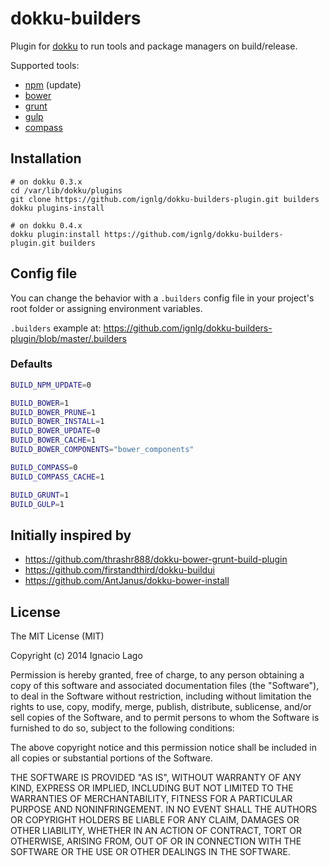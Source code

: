 # dokku-builders

Plugin for [dokku][dokku] to run tools and package managers on build/release.

Supported tools:
* [npm][npm] (update)
* [bower][bower]
* [grunt][grunt]
* [gulp][gulp]
* [compass][compass]

## Installation

```shell
# on dokku 0.3.x
cd /var/lib/dokku/plugins
git clone https://github.com/ignlg/dokku-builders-plugin.git builders
dokku plugins-install

# on dokku 0.4.x
dokku plugin:install https://github.com/ignlg/dokku-builders-plugin.git builders
```

## Config file

You can change the behavior with a `.builders` config file in your project's root folder or assigning environment variables.

`.builders` example at: https://github.com/ignlg/dokku-builders-plugin/blob/master/.builders

### Defaults
```sh
BUILD_NPM_UPDATE=0

BUILD_BOWER=1
BUILD_BOWER_PRUNE=1
BUILD_BOWER_INSTALL=1
BUILD_BOWER_UPDATE=0
BUILD_BOWER_CACHE=1
BUILD_BOWER_COMPONENTS="bower_components"

BUILD_COMPASS=0
BUILD_COMPASS_CACHE=1

BUILD_GRUNT=1
BUILD_GULP=1
```

## Initially inspired by
* https://github.com/thrashr888/dokku-bower-grunt-build-plugin
* https://github.com/firstandthird/dokku-buildui
* https://github.com/AntJanus/dokku-bower-install

## License

The MIT License (MIT)

Copyright (c) 2014 Ignacio Lago

Permission is hereby granted, free of charge, to any person obtaining a copy
of this software and associated documentation files (the "Software"), to deal
in the Software without restriction, including without limitation the rights
to use, copy, modify, merge, publish, distribute, sublicense, and/or sell
copies of the Software, and to permit persons to whom the Software is
furnished to do so, subject to the following conditions:

The above copyright notice and this permission notice shall be included in
all copies or substantial portions of the Software.

THE SOFTWARE IS PROVIDED "AS IS", WITHOUT WARRANTY OF ANY KIND, EXPRESS OR
IMPLIED, INCLUDING BUT NOT LIMITED TO THE WARRANTIES OF MERCHANTABILITY,
FITNESS FOR A PARTICULAR PURPOSE AND NONINFRINGEMENT. IN NO EVENT SHALL THE
AUTHORS OR COPYRIGHT HOLDERS BE LIABLE FOR ANY CLAIM, DAMAGES OR OTHER
LIABILITY, WHETHER IN AN ACTION OF CONTRACT, TORT OR OTHERWISE, ARISING FROM,
OUT OF OR IN CONNECTION WITH THE SOFTWARE OR THE USE OR OTHER DEALINGS IN THE
SOFTWARE.

[dokku]: http://progrium.viewdocs.io/dokku/
[npm]: https://www.npmjs.org/
[bower]: http://bower.io/
[grunt]: http://gruntjs.com/
[gulp]: http://gulpjs.com/
[compass]: http://compass-style.org/
